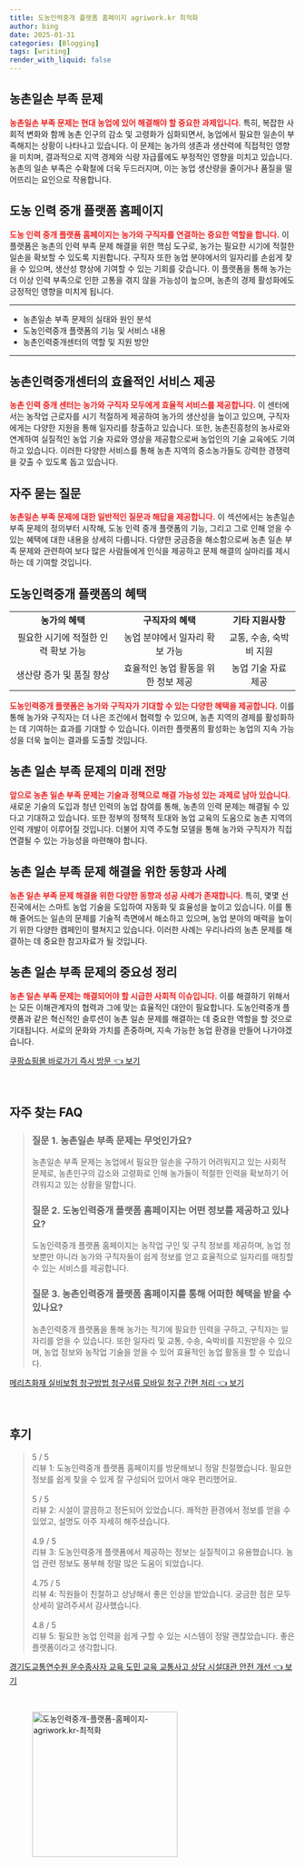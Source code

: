 ```yaml
---
title: 도농인력중개 플랫폼 홈페이지 agriwork.kr 최적화
author: bing
date: 2025-01-31
categories: [Blogging]
tags: [writing]
render_with_liquid: false
---
```



<h2 id='농촌일손부족문제'>농촌일손 부족 문제</h2>

<p><b><span style="color: #ee2323;">농촌일손 부족 문제는 현대 농업에 있어 해결해야 할 중요한 과제입니다.</span></b> 특히, 복잡한 사회적 변화와 함께 농촌 인구의 감소 및 고령화가 심화되면서, 농업에서 필요한 일손이 부족해지는 상황이 나타나고 있습니다. 이 문제는 농가의 생존과 생산력에 직접적인 영향을 미치며, 결과적으로 지역 경제와 식량 자급률에도 부정적인 영향을 미치고 있습니다. 농촌의 일손 부족은 수확철에 더욱 두드러지며, 이는 농업 생산량을 줄이거나 품질을 떨어뜨리는 요인으로 작용합니다.</p>

<h2 id='도농인력중개플랫폼홈페이지'>도농 인력 중개 플랫폼 홈페이지</h2>

<p><b><span style="color: #ee2323;">도농 인력 중개 플랫폼 홈페이지는 농가와 구직자를 연결하는 중요한 역할을 합니다.</span></b> 이 플랫폼은 농촌의 인력 부족 문제 해결을 위한 핵심 도구로, 농가는 필요한 시기에 적절한 일손을 확보할 수 있도록 지원합니다. 구직자 또한 농업 분야에서의 일자리를 손쉽게 찾을 수 있으며, 생산성 향상에 기여할 수 있는 기회를 갖습니다. 이 플랫폼을 통해 농가는 더 이상 인력 부족으로 인한 고통을 겪지 않을 가능성이 높으며, 농촌의 경제 활성화에도 긍정적인 영향을 미치게 됩니다.</p>

<hr />

<ul>
    <li>농촌일손 부족 문제의 실태와 원인 분석</li>
    <li>도농인력중개 플랫폼의 기능 및 서비스 내용</li>
    <li>농촌인력중개센터의 역할 및 지원 방안</li>
</ul>

<hr />

<h2 id='농촌인력중개센터'>농촌인력중개센터의 효율적인 서비스 제공</h2>

<p><b><span style="color: #ee2323;">농촌 인력 중개 센터는 농가와 구직자 모두에게 효율적 서비스를 제공합니다.</span></b> 이 센터에서는 농작업 근로자를 시기 적절하게 제공하여 농가의 생산성을 높이고 있으며, 구직자에게는 다양한 지원을 통해 일자리를 창출하고 있습니다. 또한, 농촌진흥청의 농사로와 연계하여 실질적인 농업 기술 자료와 영상을 제공함으로써 농업인의 기술 교육에도 기여하고 있습니다. 이러한 다양한 서비스를 통해 농촌 지역의 중소농가들도 강력한 경쟁력을 갖출 수 있도록 돕고 있습니다.</p>

<h2 id='자주묻는질문'>자주 묻는 질문</h2>

<p><b><span style="color: #ee2323;">농촌일손 부족 문제에 대한 일반적인 질문과 해답을 제공합니다.</span></b> 이 섹션에서는 농촌일손 부족 문제의 정의부터 시작해, 도농 인력 중개 플랫폼의 기능, 그리고 그로 인해 얻을 수 있는 혜택에 대한 내용을 상세히 다룹니다. 다양한 궁금증을 해소함으로써 농촌 일손 부족 문제와 관련하여 보다 많은 사람들에게 인식을 제공하고 문제 해결의 실마리를 제시하는 데 기여할 것입니다.</p>

<h2 id='도농인력중개혜택'>도농인력중개 플랫폼의 혜택</h2>

<table>
    <tr>
        <td style="text-align: center; height: 17px;"><b>농가의 혜택</b></td>
        <td style="text-align: center; height: 17px;"><b>구직자의 혜택</b></td>
        <td style="text-align: center; height: 17px;"><b>기타 지원사항</b></td>
    </tr>
    <tr>
        <td style="text-align: center; height: 17px;">필요한 시기에 적절한 인력 확보 가능</td>
        <td style="text-align: center; height: 17px;">농업 분야에서 일자리 확보 가능</td>
        <td style="text-align: center; height: 17px;">교통, 수송, 숙박비 지원</td>
    </tr>
    <tr>
        <td style="text-align: center; height: 17px;">생산량 증가 및 품질 향상</td>
        <td style="text-align: center; height: 17px;">효율적인 농업 활동을 위한 정보 제공</td>
        <td style="text-align: center; height: 17px;">농업 기술 자료 제공</td>
    </tr>
</table>

<p><b><span style="color: #ee2323;">도농인력중개 플랫폼은 농가와 구직자가 기대할 수 있는 다양한 혜택을 제공합니다.</span></b> 이를 통해 농가와 구직자는 더 나은 조건에서 협력할 수 있으며, 농촌 지역의 경제를 활성화하는 데 기여하는 효과를 기대할 수 있습니다. 이러한 플랫폼의 활성화는 농업의 지속 가능성을 더욱 높이는 결과를 도출할 것입니다.</p>

<h2 id='미래전망'>농촌 일손 부족 문제의 미래 전망</h2>

<p><b><span style="color: #ee2323;">앞으로 농촌 일손 부족 문제는 기술과 정책으로 해결 가능성 있는 과제로 남아 있습니다.</span></b> 새로운 기술의 도입과 청년 인력의 농업 참여를 통해, 농촌의 인력 문제는 해결될 수 있다고 기대하고 있습니다. 또한 정부의 정책적 토대와 농업 교육의 도움으로 농촌 지역의 인력 개발이 이루어질 것입니다. 더불어 지역 주도형 모델을 통해 농가와 구직자가 직접 연결될 수 있는 가능성을 마련해야 합니다.</p>

<h2 id='동향과사례'>농촌 일손 부족 문제 해결을 위한 동향과 사례</h2>

<p><b><span style="color: #ee2323;">농촌 일손 부족 문제 해결을 위한 다양한 동향과 성공 사례가 존재합니다.</span></b> 특히, 몇몇 선진국에서는 스마트 농업 기술을 도입하여 자동화 및 효율성을 높이고 있습니다. 이를 통해 줄어드는 일손의 문제를 기술적 측면에서 해소하고 있으며, 농업 분야의 매력을 높이기 위한 다양한 캠페인이 펼쳐지고 있습니다. 이러한 사례는 우리나라의 농촌 문제를 해결하는 데 중요한 참고자료가 될 것입니다.</p>

<h2 id='정리'>농촌 일손 부족 문제의 중요성 정리</h2>

<p><b><span style="color: #ee2323;">농촌 일손 부족 문제는 해결되어야 할 시급한 사회적 이슈입니다.</span></b> 이를 해결하기 위해서는 모든 이해관계자의 협력과 그에 맞는 효율적인 대안이 필요합니다. 도농인력중개 플랫폼과 같은 혁신적인 솔루션이 농촌 일손 문제를 해결하는 데 중요한 역할을 할 것으로 기대됩니다. 서로의 문화와 가치를 존중하며, 지속 가능한 농업 환경을 만들어 나가야겠습니다.</p>


<p><a class="click-button" title="쿠팡쇼핑몰 바로가기 즉시 방문" href="https://greenforu.github.io/posts/%EC%BF%A0%ED%8C%A1%EC%87%BC%ED%95%91%EB%AA%B0-%EB%B0%94%EB%A1%9C%EA%B0%80%EA%B8%B0-%EC%A6%89%EC%8B%9C-%EB%B0%A9%EB%AC%B8/" rel="dofollow">쿠팡쇼핑몰 바로가기 즉시 방문 👈 보기</a></p><br>
<h2 id='자주_찾는_FAQ'>자주 찾는 FAQ</h2>
<div itemscope="" itemtype="https://schema.org/FAQPage"> 
<blockquote> 
<div itemscope="" itemprop="mainEntity" itemtype="https://schema.org/Question"> 
<h3 itemprop="name">질문 1. 농촌일손 부족 문제는 무엇인가요?</h3> 
<div itemscope="" itemprop="acceptedAnswer" itemtype="https://schema.org/Answer"> 
<span itemprop="text"> 
<p>농촌일손 부족 문제는 농업에서 필요한 일손을 구하기 어려워지고 있는 사회적 문제로, 농촌인구의 감소와 고령화로 인해 농가들이 적절한 인력을 확보하기 어려워지고 있는 상황을 말합니다.</p> 
</span> 
</div> 
</div> 

<div itemscope="" itemprop="mainEntity" itemtype="https://schema.org/Question"> 
<h3 itemprop="name">질문 2. 도농인력중개 플랫폼 홈페이지는 어떤 정보를 제공하고 있나요?</h3> 
<div itemscope="" itemprop="acceptedAnswer" itemtype="https://schema.org/Answer"> 
<span itemprop="text"> 
<p>도농인력중개 플랫폼 홈페이지는 농작업 구인 및 구직 정보를 제공하며, 농업 정보뿐만 아니라 농가와 구직자들이 쉽게 정보를 얻고 효율적으로 일자리를 매칭할 수 있는 서비스를 제공합니다.</p> 
</span> 
</div> 
</div> 

<div itemscope="" itemprop="mainEntity" itemtype="https://schema.org/Question"> 
<h3 itemprop="name">질문 3. 농촌인력중개 플랫폼 홈페이지를 통해 어떠한 혜택을 받을 수 있나요?</h3> 
<div itemscope="" itemprop="acceptedAnswer" itemtype="https://schema.org/Answer"> 
<span itemprop="text"> 
<p>농촌인력중개 플랫폼을 통해 농가는 적기에 필요한 인력을 구하고, 구직자는 일자리를 얻을 수 있습니다. 또한 일자리 및 교통, 수송, 숙박비를 지원받을 수 있으며, 농업 정보와 농작업 기술을 얻을 수 있어 효율적인 농업 활동을 할 수 있습니다.</p> 
</span> 
</div> 
</div> 
</blockquote> 
</div>
<p><a class="click-button" title="메리츠화재 실비보험 청구방법 청구서류 모바일 청구 간편 처리" href="https://greenforu.github.io/posts/%EB%A9%94%EB%A6%AC%EC%B8%A0%ED%99%94%EC%9E%AC-%EC%8B%A4%EB%B9%84%EB%B3%B4%ED%97%98-%EC%B2%AD%EA%B5%AC%EB%B0%A9%EB%B2%95-%EC%B2%AD%EA%B5%AC%EC%84%9C%EB%A5%98-%EB%AA%A8%EB%B0%94%EC%9D%BC-%EC%B2%AD%EA%B5%AC-%EA%B0%84%ED%8E%B8-%EC%B2%98%EB%A6%AC/" rel="dofollow">메리츠화재 실비보험 청구방법 청구서류 모바일 청구 간편 처리 👈 보기</a></p><br>
<h2 id='후기'>후기</h2>
<div itemscope itemtype="https://schema.org/Product">
  <blockquote>
  <div itemprop="review" itemscope itemtype="https://schema.org/Review">
      <div itemprop="reviewRating" itemscope itemtype="https://schema.org/Rating"> <span itemprop="ratingValue">5</span> / <span itemprop="bestRating">5</span> </div>
      <span itemprop="reviewBody">리뷰 1: 도농인력중개 플랫폼 홈페이지를 방문해보니 정말 친절했습니다. 필요한 정보를 쉽게 찾을 수 있게 잘 구성되어 있어서 매우 편리했어요.</span>
  </div>
  <br>
  <div itemprop="review" itemscope itemtype="https://schema.org/Review">
      <div itemprop="reviewRating" itemscope itemtype="https://schema.org/Rating"> <span itemprop="ratingValue">5</span> / <span itemprop="bestRating">5</span> </div>
      <span itemprop="reviewBody">리뷰 2: 시설이 깔끔하고 정돈되어 있었습니다. 쾌적한 환경에서 정보를 얻을 수 있었고, 설명도 아주 자세히 해주셨습니다.</span>
  </div>
  <br>
  <div itemprop="review" itemscope itemtype="https://schema.org/Review">
      <div itemprop="reviewRating" itemscope itemtype="https://schema.org/Rating"> <span itemprop="ratingValue">4.9</span> / <span itemprop="bestRating">5</span> </div>
      <span itemprop="reviewBody">리뷰 3: 도농인력중개 플랫폼에서 제공하는 정보는 실질적이고 유용했습니다. 농업 관련 정보도 풍부해 정말 많은 도움이 되었습니다.</span>
  </div>
  <br>
  <div itemprop="review" itemscope itemtype="https://schema.org/Review">
      <div itemprop="reviewRating" itemscope itemtype="https://schema.org/Rating"> <span itemprop="ratingValue">4.75</span> / <span itemprop="bestRating">5</span> </div>
      <span itemprop="reviewBody">리뷰 4: 직원들이 친절하고 상냥해서 좋은 인상을 받았습니다. 궁금한 점은 모두 상세히 알려주셔서 감사했습니다.</span>
  </div>
  <br>
  <div itemprop="review" itemscope itemtype="https://schema.org/Review">
      <div itemprop="reviewRating" itemscope itemtype="https://schema.org/Rating"> <span itemprop="ratingValue">4.8</span> / <span itemprop="bestRating">5</span> </div>
      <span itemprop="reviewBody">리뷰 5: 필요한 농업 인력을 쉽게 구할 수 있는 시스템이 정말 괜찮았습니다. 좋은 플랫폼이라고 생각합니다.</span>
  </div>
  </blockquote>
</div>
<p><a class="click-button" title="경기도교통연수원 운수종사자 교육 도민 교육 교통사고 상담 시설대관 안전 개선" href="https://greenforu.github.io/posts/%EA%B2%BD%EA%B8%B0%EB%8F%84%EA%B5%90%ED%86%B5%EC%97%B0%EC%88%98%EC%9B%90-%EC%9A%B4%EC%88%98%EC%A2%85%EC%82%AC%EC%9E%90-%EA%B5%90%EC%9C%A1-%EB%8F%84%EB%AF%BC-%EA%B5%90%EC%9C%A1-%EA%B5%90%ED%86%B5%EC%82%AC%EA%B3%A0-%EC%83%81%EB%8B%B4-%EC%8B%9C%EC%84%A4%EB%8C%80%EA%B4%80-%EC%95%88%EC%A0%84-%EA%B0%9C%EC%84%A0/" rel="dofollow">경기도교통연수원 운수종사자 교육 도민 교육 교통사고 상담 시설대관 안전 개선 👈 보기</a></p><br>
<figure class="image"><img src="https://greenforu.github.io/assets/img/thumbnail/도농인력중개-플랫폼-홈페이지-agriwork.kr-최적화.webp" alt="도농인력중개-플랫폼-홈페이지-agriwork.kr-최적화" width="256" height="256"></figure>